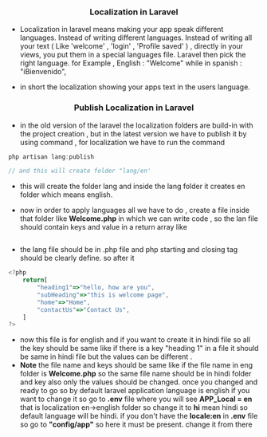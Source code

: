 ### <p align='center'>Localization in Laravel </p>

- Localization in laravel means making your app speak different languages. Instead of writing different languages. Instead of writing all your text ( Like 'welcome' , 'login' , 'Profile saved' ) , directly in your views, you put them in a special languages file. Laravel then pick the right language. for Example , 
English : "Welcome" while in 
spanish : "iBienvenido",

- in short the localization showing your apps text in the users language.


### <p align='center'>Publish Localization in Laravel </p>

- in the old version of the laravel the localization folders are build-in with the project creation , but in the latest version we have to publish it by using command , for localization we have to run the command 
```js
php artisan lang:publish 

// and this will create folder "lang/en' 
```

- this will create the folder lang and inside the lang folder it creates en folder which means english. 

- now in order to apply languages all we have to do , create a file inside that folder like **Welcome.php** in which we can write code , so the lan file should contain keys and value in a return array like 
```js

```

- the lang file should be in .php file and php starting and closing tag should be clearly define. so after it 
```js
<?php
    return[
        "heading1"=>"hello, how are you",
        "subHeading"=>"this is welcome page",
        "home"=>"Home",
        "contactUs"=>"Contact Us",
    ]
?>
```

- now this file is for english and if you want to create it in hindi file so all the key should be same like if there is a key "heading 1" in a file it should be same in hindi file but the values can be different . 
- **Note** the file name and keys should be same like if the file name in eng folder is **Welcome.php** so the same file name should be in hindi folder and key also only the values should be changed. once you changed and ready to go so by default laravel application language is english if you want to change it so go to **.env** file where you will see **APP_Local = en** that is localization en->english folder so change it to **hi** mean hindi so default language will be hindi. if you don't have the **locale:en** in **.env** file so go to **"config/app"** so here it must be present. change it from there